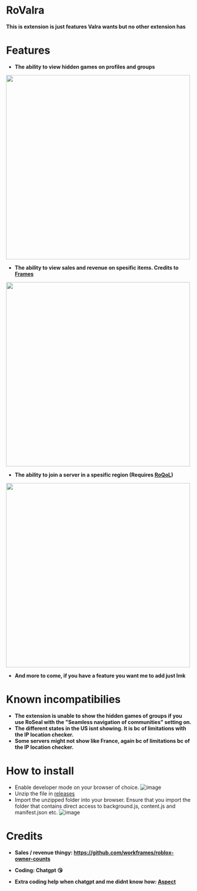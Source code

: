 # RoValra
**This is extension is just features Valra wants but no other extension has**

# Features
- **The ability to view hidden games on profiles and groups**
  
<img src="https://github.com/user-attachments/assets/33f304cd-fbc2-4994-9f79-8ae5e6f238ec" width="500">

- **The ability to view sales and revenue on spesific items. Credits to [Frames](https://github.com/workframes/roblox-owner-counts)**

<img src="https://github.com/user-attachments/assets/4b919c15-a7d2-4e91-9e17-2813b1d97407" width="500">

- **The ability to join a server in a spesific region (Requires [RoQoL](https://chromewebstore.google.com/detail/roqol-improve-your-roblox/ohffojhdniagefegnmjfpfidnjofekpj))**

<img src="https://github.com/user-attachments/assets/f694b069-fe00-43a7-9f46-115f383c40d5" width="500">

- **And more to come, if you have a feature you want me to add just lmk**


# Known incompatibilies
- **The extension is unable to show the hidden games of groups if you use RoSeal with the "Seamless navigation of communities" setting on.**
- **The different states in the US isnt showing. It is bc of limitations with the IP location checker.**
- **Some servers might not show like France, again bc of limitations bc of the IP location checker.**


# How to install
- Enable developer mode on your browser of choice.
![image](https://github.com/user-attachments/assets/301ab762-7b3b-4f5f-9eb0-9e7699212546)
- Unzip the file in [releases](https://github.com/NotValra/Hidden-Games/releases/tag/Release)
- Import the unzipped folder into your browser. Ensure that you import the folder that contains direct access to background.js, content.js and manifest.json etc.
![image](https://github.com/user-attachments/assets/2b238201-c297-4106-a5ad-6db4c9259dc6)

# Credits
- **Sales / revenue thingy: https://github.com/workframes/roblox-owner-counts**

- **Coding: Chatgpt 😘**

- **Extra coding help when chatgpt and me didnt know how: [Aspect](https://github.com/Aspectise)**
